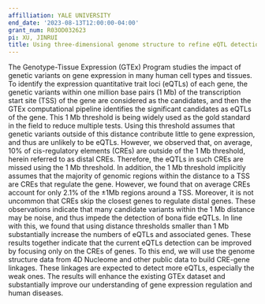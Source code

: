 ```yaml
---
affilliation: YALE UNIVERSITY
end_date: '2023-08-13T12:00:00-04:00'
grant_num: R03OD032623
pi: XU, JINRUI
title: Using three-dimensional genome structure to refine eQTL detection
---
```

The Genotype-Tissue Expression (GTEx) Program studies the impact of genetic variants on gene expression in many human cell types and tissues. To identify the expression quantitative trait loci (eQTLs) of each gene, the genetic variants within one million base pairs (1 Mb) of the transcription start site (TSS) of the gene are considered as the candidates, and then the GTEx computational pipeline identifies the significant candidates as eQTLs of the gene. This 1 Mb threshold is being widely used as the gold standard in the field to reduce multiple tests. Using this threshold assumes that genetic variants outside of this distance contribute little to gene expression, and thus are unlikely to be eQTLs. However, we observed that, on average, 10% of cis-regulatory elements (CREs) are outside of the 1 Mb threshold, herein referred to as distal CREs. Therefore, the eQTLs in such CREs are missed using the 1 Mb threshold. In addition, the 1 Mb threshold implicitly assumes that the majority of genomic regions within the distance to a TSS are CREs that regulate the gene. However, we found that on average CREs account for only 2.1% of the ±1Mb regions around a TSS. Moreover, it is not uncommon that CREs skip the closest genes to regulate distal genes. These observations indicate that many candidate variants within the 1 Mb distance may be noise, and thus impede the detection of bona fide eQTLs. In line with this, we found that using distance thresholds smaller than 1 Mb substantially increase the numbers of eQTLs and associated genes. These results together indicate that the current eQTLs detection can be improved by focusing only on the CREs of genes. To this end, we will use the genome structure data from 4D Nucleome and other public data to build CRE-gene linkages. These linkages are expected to detect more eQTLs, especially the weak ones. The results will enhance the existing GTEx dataset and substantially improve our understanding of gene expression regulation and human diseases.
